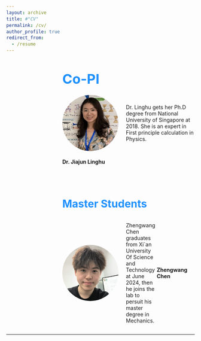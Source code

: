 ```yaml
---
layout: archive
title: #"CV"
permalink: /cv/
author_profile: true
redirect_from:
  - /resume
---
```


<div style="margin-left: 150px;">  
<span style="line-height: 1; font-size:18px"> <h1 style="color:	#1E90FF;">Co-PI</h1> </span> 

<div style="display: flex; align-items: center; margin-bottom: 20px;">
  <img src="../images/lh.png" alt="Person's Name" style="width: 150px; height: 150px; margin-right: 20px; border-radius: 50%;">
  <p>Dr. Linghu gets her Ph.D degree from National University of Singapore at 2018. She is an expert in First principle calculation in Physics.</p>
</div>
 <p class="name" style="font-weight: bold;"> Dr. Jiajun Linghu </p>  
 
    
  <br /> <br /> 

  
<span style="line-height: 1; font-size:18px"> <h1 style="color:	#1E90FF;">Master Students</h1> </span> 


<div style="display: flex; justify-content: center;">
  <div style="display: flex; align-items: center; margin-right: 20px;">
    <img src="../images/zw.png" alt="Person's Name" style="width: 150px; height: 150px; margin-right: 20px; border-radius: 50%;">
    <p>Zhengwang Chen graduates from Xi`an University Of Science and Technology at June 2024, then he joins the lab to persuit his master degree in Mechanics. </p>
     <p class="name" style="font-weight: bold;">Zhengwang Chen</p>  
  </div>
 

</div>
</div>








  
---

